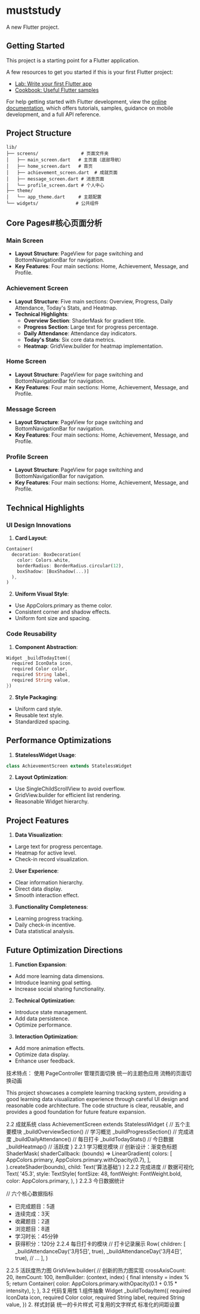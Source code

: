 # muststudy

A new Flutter project.

## Getting Started

This project is a starting point for a Flutter application.

A few resources to get you started if this is your first Flutter project:

- [Lab: Write your first Flutter app](https://docs.flutter.dev/get-started/codelab)
- [Cookbook: Useful Flutter samples](https://docs.flutter.dev/cookbook)

For help getting started with Flutter development, view the
[online documentation](https://docs.flutter.dev/), which offers tutorials,
samples, guidance on mobile development, and a full API reference.

## Project Structure

```
lib/
├── screens/                # 页面文件夹
│   ├── main_screen.dart   # 主页面（底部导航）
│   ├── home_screen.dart   # 首页
│   ├── achievement_screen.dart  # 成就页面
│   ├── message_screen.dart # 消息页面
│   └── profile_screen.dart # 个人中心
├── theme/
│   └── app_theme.dart     # 主题配置
└── widgets/              # 公共组件
```

## Core Pages#核心页面分析

### Main Screen
- **Layout Structure**: PageView for page switching and BottomNavigationBar for navigation.
- **Key Features**: Four main sections: Home, Achievement, Message, and Profile.

### Achievement Screen
- **Layout Structure**: Five main sections: Overview, Progress, Daily Attendance, Today's Stats, and Heatmap.
- **Technical Highlights**:
  - **Overview Section**: ShaderMask for gradient title.
  - **Progress Section**: Large text for progress percentage.
  - **Daily Attendance**: Attendance day indicators.
  - **Today's Stats**: Six core data metrics.
  - **Heatmap**: GridView.builder for heatmap implementation.

### Home Screen
- **Layout Structure**: PageView for page switching and BottomNavigationBar for navigation.
- **Key Features**: Four main sections: Home, Achievement, Message, and Profile.

### Message Screen
- **Layout Structure**: PageView for page switching and BottomNavigationBar for navigation.
- **Key Features**: Four main sections: Home, Achievement, Message, and Profile.

### Profile Screen
- **Layout Structure**: PageView for page switching and BottomNavigationBar for navigation.
- **Key Features**: Four main sections: Home, Achievement, Message, and Profile.

## Technical Highlights

### UI Design Innovations
1. **Card Layout**:
```dart
Container(
  decoration: BoxDecoration(
    color: Colors.white,
    borderRadius: BorderRadius.circular(12),
    boxShadow: [BoxShadow(...)]
  ),
)
```

2. **Uniform Visual Style**:
- Use AppColors.primary as theme color.
- Consistent corner and shadow effects.
- Uniform font size and spacing.

### Code Reusability
1. **Component Abstraction**:
```dart
Widget _buildTodayItem({
  required IconData icon,
  required Color color,
  required String label,
  required String value,
})
```

2. **Style Packaging**:
- Uniform card style.
- Reusable text style.
- Standardized spacing.

## Performance Optimizations

1. **StatelessWidget Usage**:
```dart
class AchievementScreen extends StatelessWidget
```

2. **Layout Optimization**:
- Use SingleChildScrollView to avoid overflow.
- GridView.builder for efficient list rendering.
- Reasonable Widget hierarchy.

## Project Features

1. **Data Visualization**:
- Large text for progress percentage.
- Heatmap for active level.
- Check-in record visualization.

2. **User Experience**:
- Clear information hierarchy.
- Direct data display.
- Smooth interaction effect.

3. **Functionality Completeness**:
- Learning progress tracking.
- Daily check-in incentive.
- Data statistical analysis.

## Future Optimization Directions

1. **Function Expansion**:
- Add more learning data dimensions.
- Introduce learning goal setting.
- Increase social sharing functionality.

2. **Technical Optimization**:
- Introduce state management.
- Add data persistence.
- Optimize performance.

3. **Interaction Optimization**:
- Add more animation effects.
- Optimize data display.
- Enhance user feedback.

技术特点：
使用 PageController 管理页面切换
统一的主题色应用
流畅的页面切换动画

This project showcases a complete learning tracking system, providing a good learning data visualization experience through careful UI design and reasonable code architecture. The code structure is clear, reusable, and provides a good foundation for future feature expansion.


2.2 成就系统
class AchievementScreen extends StatelessWidget {
  // 五个主要模块
  _buildOverviewSection()    // 学习概览
  _buildProgressSection()    // 完成进度
  _buildDailyAttendance()   // 每日打卡
  _buildTodayStats()        // 今日数据
  _buildHeatmap()           // 活跃度
}
2.2.1 学习概览模块
// 创新设计：渐变色标题
ShaderMask(
  shaderCallback: (bounds) => LinearGradient(
    colors: [
      AppColors.primary,
      AppColors.primary.withOpacity(0.7),
    ],
  ).createShader(bounds),
  child: Text('算法基础')
)
2.2.2 完成进度
// 数据可视化
Text(
  '45.3',
  style: TextStyle(
    fontSize: 48,
    fontWeight: FontWeight.bold,
    color: AppColors.primary,
  ),
)
2.2.3 今日数据统计

// 六个核心数据指标
- 已完成题目：5道
- 连续完成：3天
- 收藏题目：2道
- 浏览题目：8道
- 学习时长：45分钟
- 获得积分：120分
2.2.4 每日打卡的模块
// 打卡记录展示
Row(
  children: [
    _buildAttendanceDay('3月5日', true),
    _buildAttendanceDay('3月4日', true),
    // ...
  ],
)

2.2.5 活跃度热力图
GridView.builder(
  // 创新的热力图实现
  crossAxisCount: 20,
  itemCount: 100,
  itemBuilder: (context, index) {
    final intensity = index % 5;
    return Container(
      color: AppColors.primary.withOpacity(0.1 + 0.15 * intensity),
    );
  },
3.2 代码复用性 
1.组件抽象
Widget _buildTodayItem({
  required IconData icon,
  required Color color,
  required String label,
  required String value,
})
2.
样式封装
统一的卡片样式
可复用的文字样式
标准化的间距设置
